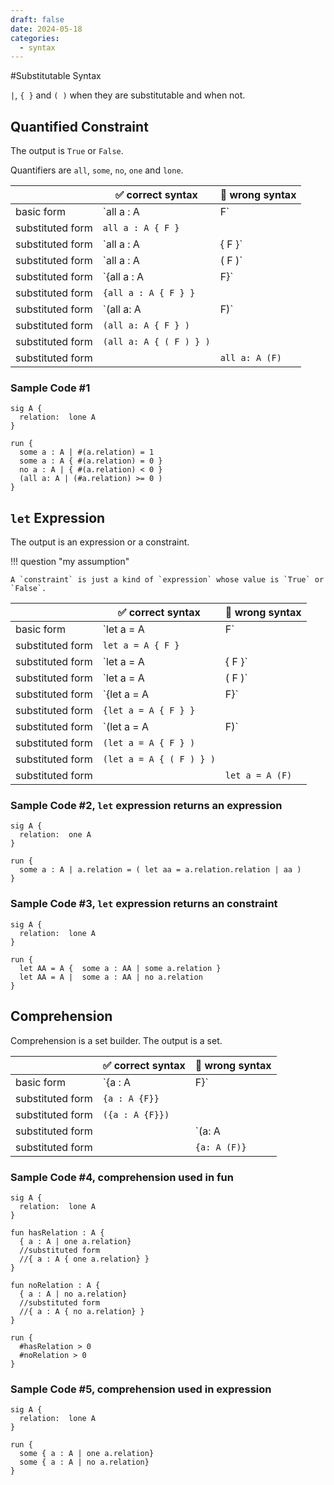```yaml
---
draft: false
date: 2024-05-18
categories:
  - syntax
---
```


#Substitutable Syntax

`|`, `{ }` and `( )` when they are substitutable and when not.

<!-- more -->

## Quantified Constraint

The output is `True` or `False`.

Quantifiers are `all`, `some`, `no`, `one` and `lone`.

| | :white_check_mark: correct syntax | :no_entry_sign: wrong syntax |
| -- | -- | -- |
| basic form | `all a : A | F` | |
| substituted form | `all a : A { F }` | |
| substituted form | `all a : A | { F }` | |
| substituted form | `all a : A | ( F )` | |
| substituted form | `{all a : A | F}` | |
| substituted form | `{all a : A { F } }`
| substituted form | `(all a: A | F)` | |
| substituted form | `(all a: A { F } )` | |
| substituted form | `(all a: A { ( F ) } )` | |
| substituted form | | `all a: A (F)` |

### Sample Code #1

```
sig A {
  relation:  lone A
}

run {
  some a : A | #(a.relation) = 1 
  some a : A { #(a.relation) = 0 }
  no a : A | { #(a.relation) < 0 }
  (all a: A | (#a.relation) >= 0 )
}
```


## `let` Expression

The output is an expression or a constraint.

!!! question "my assumption"

    A `constraint` is just a kind of `expression` whose value is `True` or `False`.

| | :white_check_mark: correct syntax | :no_entry_sign: wrong syntax |
| -- | -- | -- |
| basic form | `let a = A | F` | |
| substituted form | `let a = A { F }` | |
| substituted form | `let a = A | { F }` | |
| substituted form | `let a = A | ( F )` | |
| substituted form | `{let a = A | F}` | |
| substituted form | `{let a = A { F } }`
| substituted form | `(let a = A | F)` | |
| substituted form | `(let a = A { F } )` | |
| substituted form | `(let a = A { ( F ) } )` | |
| substituted form | | `let a = A (F)` |

### Sample Code #2, `let` expression returns an expression

```
sig A {
  relation:  one A
}

run {
  some a : A | a.relation = ( let aa = a.relation.relation | aa )
}
```

### Sample Code #3, `let` expression returns an constraint

```
sig A {
  relation:  lone A
}

run {
  let AA = A {  some a : AA | some a.relation } 
  let AA = A |  some a : AA | no a.relation 
}
```


## Comprehension

Comprehension is a set builder. The output is a set.

| | :white_check_mark: correct syntax | :no_entry_sign: wrong syntax |
| -- | -- | -- |
| basic form | `{a : A | F}` | |
| substituted form | `{a : A {F}}`
| substituted form | `({a : A {F}})`
| substituted form | | `(a: A | F)` |
| substituted form | | `{a: A (F)}` |

### Sample Code #4, comprehension used in fun

```
sig A {
  relation:  lone A
}

fun hasRelation : A {
  { a : A | one a.relation} 
  //substituted form
  //{ a : A { one a.relation} }
}

fun noRelation : A {
  { a : A | no a.relation} 
  //substituted form
  //{ a : A { no a.relation} }
}

run {
  #hasRelation > 0
  #noRelation > 0
}
```

### Sample Code #5, comprehension used in expression

```
sig A {
  relation:  lone A
}

run {
  some { a : A | one a.relation} 
  some { a : A | no a.relation} 
}
```



